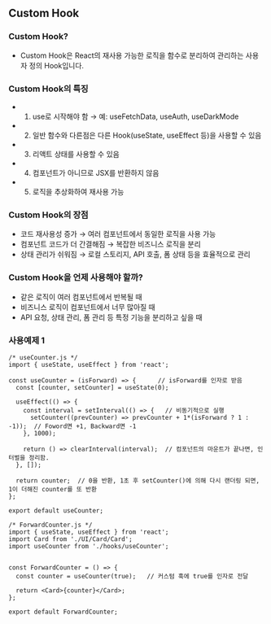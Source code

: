 ## Custom Hook


### Custom Hook?
- Custom Hook은 React의 재사용 가능한 로직을 함수로 분리하여 관리하는 사용자 정의 Hook입니다.

### Custom Hook의 특징
- 1. use로 시작해야 함 → 예: useFetchData, useAuth, useDarkMode
- 2. 일반 함수와 다른점은 다른 Hook(useState, useEffect 등)을 사용할 수 있음
- 3. 리액트 상태를 사용할 수 있음
- 4. 컴포넌트가 아니므로 JSX를 반환하지 않음
- 5. 로직을 추상화하여 재사용 가능

### Custom Hook의 장점
- 코드 재사용성 증가 → 여러 컴포넌트에서 동일한 로직을 사용 가능
- 컴포넌트 코드가 더 간결해짐 → 복잡한 비즈니스 로직을 분리
- 상태 관리가 쉬워짐 → 로컬 스토리지, API 호출, 폼 상태 등을 효율적으로 관리

### Custom Hook을 언제 사용해야 할까?
- 같은 로직이 여러 컴포넌트에서 반복될 때
- 비즈니스 로직이 컴포넌트에서 너무 많아질 때
- API 요청, 상태 관리, 폼 관리 등 특정 기능을 분리하고 싶을 때

### 사용예제 1
```JSX
/* useCounter.js */
import { useState, useEffect } from 'react';

const useCounter = (isForward) => {      // isForward를 인자로 받음
  const [counter, setCounter] = useState(0);

  useEffect(() => {
    const interval = setInterval(() => {   // 비동기적으로 실행
      setCounter((prevCounter) => prevCounter + 1*(isForward ? 1 : -1));  // Foword면 +1, Backward면 -1
    }, 1000);

    return () => clearInterval(interval);  // 컴포넌트의 마운트가 끝나면, 인터벌을 정리함.
  }, []);

  return counter;  // 0을 반환, 1초 후 setCounter()에 의해 다시 랜더링 되면, 1이 더해진 counter를 또 반환
};

export default useCounter;
```
```JSX
/* ForwardCounter.js */
import { useState, useEffect } from 'react';
import Card from './UI/Card/Card';
import useCounter from './hooks/useCounter';


const ForwardCounter = () => {
  const counter = useCounter(true);   // 커스텀 훅에 true를 인자로 전달

  return <Card>{counter}</Card>;
};

export default ForwardCounter;
```
